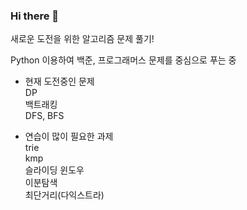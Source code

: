 ### Hi there 👋

새로운 도전을 위한 알고리즘 문제 풀기!

Python 이용하여 백준, 프로그래머스 문제를 중심으로 푸는 중

- 현재 도전중인 문제       
DP      
백트래킹               
DFS, BFS

- 연습이 많이 필요한 과제  
trie  
kmp  
슬라이딩 윈도우  
이분탐색  
최단거리(다익스트라)


<!--
**CASY82/CASY82** is a ✨ _special_ ✨ repository because its `README.md` (this file) appears on your GitHub profile.

Here are some ideas to get you started:

- 🔭 I’m currently working on ...
- 🌱 I’m currently learning ...
- 👯 I’m looking to collaborate on ...
- 🤔 I’m looking for help with ...
- 💬 Ask me about ...
- 📫 How to reach me: ...
- 😄 Pronouns: ...
- ⚡ Fun fact: ...
-->
